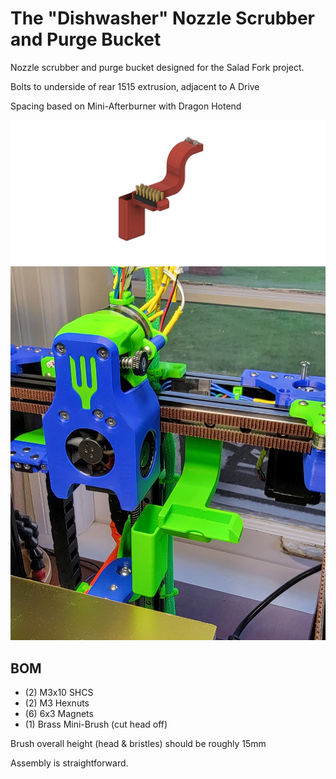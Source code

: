 # The "Dishwasher" Nozzle Scrubber and Purge Bucket

Nozzle scrubber and purge bucket designed for the Salad Fork project.

Bolts to underside of rear 1515 extrusion, adjacent to A Drive

Spacing based on Mini-Afterburner with Dragon Hotend

![The Dishwasher](/MODS/Dishwasher/Dishwasher_Model.png)
![Installed](/MODS/Dishwasher/Dishwasher_Installed2.jpg)

## BOM

- (2) M3x10 SHCS
- (2) M3 Hexnuts
- (6) 6x3 Magnets
- (1) Brass Mini-Brush (cut head off)

Brush overall height (head & bristles) should be roughly 15mm

Assembly is straightforward.
